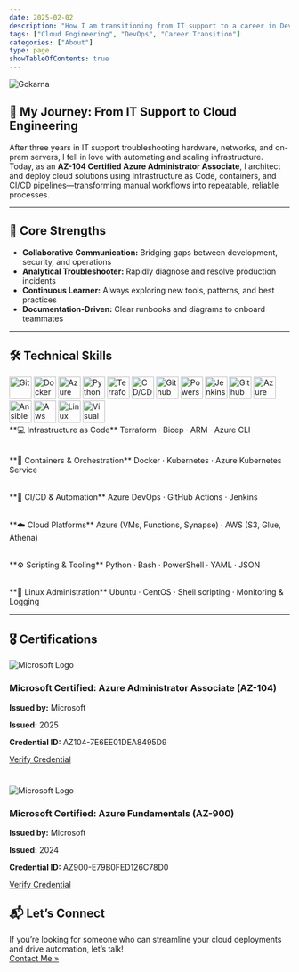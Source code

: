```yaml
---
date: 2025-02-02
description: "How I am transitioning from IT support to a career in DevOps and Cloud Engineering."
tags: ["Cloud Engineering", "DevOps", "Career Transition"]
categories: ["About"]
type: page
showTableOfContents: true
---
```


![Gokarna](/images/my_photo.png)

## 🚀 My Journey: From IT Support to Cloud Engineering

After three years in IT support troubleshooting hardware, networks, and on-prem servers, I fell in love with automating and scaling infrastructure. Today, as an **AZ-104 Certified Azure Administrator Associate**, I architect and deploy cloud solutions using Infrastructure as Code, containers, and CI/CD pipelines—transforming manual workflows into repeatable, reliable processes.

---

## 🔑 Core Strengths

- **Collaborative Communication:** Bridging gaps between development, security, and operations  
- **Analytical Troubleshooter:** Rapidly diagnose and resolve production incidents  
- **Continuous Learner:** Always exploring new tools, patterns, and best practices  
- **Documentation-Driven:** Clear runbooks and diagrams to onboard teammates  

---

## 🛠️ Technical Skills


<img src="/images/Git.svg" alt="Git" width="40" />


<img src="/images/docker.svg" alt="Docker" width="40" />


<img src="/images/azure.svg" alt="Azure" width="40" />


<img src="/images/python.svg" alt="Python" width="40" />


<img src="/images/terraform.svg" alt="Terraform" width="40" />


<img src="/images/ci-cd.svg" alt="CD/CD" width="40" />


<img src="/images/github.svg" alt="Github" width="40" />


<img src="/images/powershell.svg" alt="Powershell" width="40" />


<img src="/images/jenkins.svg" alt="Jenkins" width="40" />


<img src="/images/GitHub Actions.svg" alt="Github Action" width="40" />


<img src="/images/azure-devops.svg" alt="Azure Devops" width="40" />


<img src="/images/ansible.svg" alt="Ansible" width="40" />


<img src="/images/aws.svg" alt="Aws" width="40" />


<img src="/images/Linux.svg" alt="Linux" width="40" />


<img src="/images/VS Code.svg" alt="Visual Studio Code" width="40" />



<div style="display: flex; gap: 2rem; flex-wrap: wrap;">


<div>
**💻 Infrastructure as Code**  
Terraform · Bicep · ARM · Azure CLI  
</div>

<div>
**🐳 Containers & Orchestration**  
Docker · Kubernetes · Azure Kubernetes Service  
</div>

<div>
**🔁 CI/CD & Automation**  
Azure DevOps · GitHub Actions · Jenkins  
</div>

<div>
**☁️ Cloud Platforms**  
Azure (VMs, Functions, Synapse) · AWS (S3, Glue, Athena)  
</div>

<div>
**⚙️ Scripting & Tooling**  
Python · Bash · PowerShell · YAML · JSON  
</div>

<div>
**🐧 Linux Administration**  
Ubuntu · CentOS · Shell scripting · Monitoring & Logging  
</div>

</div>

---

## 🎖️ Certifications

<div class="cert-card">
  <img src="/images/microsoft-certified-associate-badge.svg" alt="Microsoft Logo"/>
  <div class="cert-content">
    <h3>Microsoft Certified: Azure Administrator Associate (AZ-104)</h3>
    <p><strong>Issued by:</strong> Microsoft</p>
    <p><strong>Issued:</strong> 2025</p>
    <p><strong>Credential ID:</strong> AZ104-7E6EE01DEA8495D9</p>
    <a href="https://learn.microsoft.com/api/credentials/share/en-us/davidmboli-3321/7E6EE01DEA8495D9?sharingId=C4D3AB08BBE6BAE2" target="_blank" rel="noopener noreferrer">Verify Credential</a>
  </div>
</div>

#

<div class="cert-card">
  <img src="/images/microsoft-certified-fundamentals-badge.svg" alt="Microsoft Logo"/>
  <div class="cert-content">
    <h3>Microsoft Certified: Azure Fundamentals (AZ-900)</h3>
    <p><strong>Issued by:</strong> Microsoft</p>
    <p><strong>Issued:</strong> 2024</p>
    <p><strong>Credential ID:</strong> AZ900-E79B0FED126C78D0</p>
    <a href="https://learn.microsoft.com/api/credentials/share/en-us/davidmboli-3321/E79B0FED126C78D0?sharingId=C4D3AB08BBE6BAE2" target="_blank" rel="noopener noreferrer">Verify Credential</a>
  </div>
</div>


## 📬 Let’s Connect

If you’re looking for someone who can streamline your cloud deployments and drive automation, let’s talk!  
[Contact Me »](davidmboli1@gmail.com)
